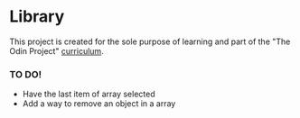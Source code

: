 # Library
This project is created for the sole purpose of learning and part of the "The Odin Project" [curriculum](https://theodinproject.com/).

### TO DO!
- Have the last item of array selected
- Add a way to remove an object in a array